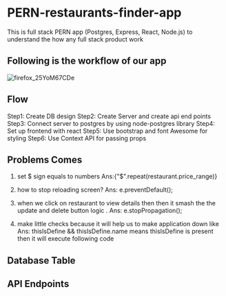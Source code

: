 # PERN-restaurants-finder-app

This is full stack PERN app (Postgres, Express, React, Node.js) to understand the how any full stack product work

## Following is the workflow of our app

![firefox_25YoM67CDe](https://user-images.githubusercontent.com/60803643/202698562-286eff6f-1cd4-4dd6-aae0-b8060e26e16d.png)

## Flow

Step1: Create DB design
Step2: Create Server and create api end points
Step3: Connect server to postgres by using node-postgres library
Step4: Set up frontend with react
Step5: Use bootstrap and font Awesome for styling
Step6: Use Context API for passing props

## Problems Comes

1.  set $ sign equals to numbers
    Ans:{"$".repeat(restaurant.price_range)}

2.  how to stop reloading screen?
    Ans: e.preventDefault();

3.  when we click on restaurant to view details then then it smash the the
    update and delete button logic .
    Ans: e.stopPropagation();

4.  make little checks because it will help us to make application down like
    Ans: thisIsDefine && thisIsDefine.name means thisIsDefine is present then it will execute following code

## Database Table

## API Endpoints

